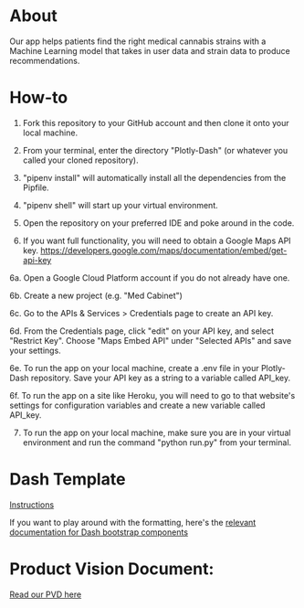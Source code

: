 
# About

Our app helps patients find the right medical cannabis strains with a Machine Learning model that takes in user data and strain data to produce recommendations.

# How-to

1. Fork this repository to your GitHub account and then clone it onto your local machine.

2. From your terminal, enter the directory "Plotly-Dash" (or whatever you called your cloned repository).

3. "pipenv install" will automatically install all the dependencies from the Pipfile.

4. "pipenv shell" will start up your virtual environment.

5. Open the repository on your preferred IDE and poke around in the code.

6. If you want full functionality, you will need to obtain a Google Maps API key. 
https://developers.google.com/maps/documentation/embed/get-api-key

6a. Open a Google Cloud Platform account if you do not already have one.

6b. Create a new project (e.g. "Med Cabinet")

6c. Go to the APIs & Services > Credentials page to create an API key.

6d. From the Credentials page, click "edit" on your API key, and select "Restrict Key". 
Choose "Maps Embed API" under "Selected APIs" and save your settings.

6e. To run the app on your local machine, create a .env file in your Plotly-Dash repository.
Save your API key as a string to a variable called API_key.

6f. To run the app on a site like Heroku, you will need to go to that website's settings
for configuration variables and create a new variable called API_key.

7. To run the app on your local machine, make sure you are in your virtual environment and run
the command "python run.py" from your terminal.

# Dash Template

[Instructions](https://lambdaschool.github.io/ds/unit2/dash-template/)

If you want to play around with the formatting, here's the [relevant documentation for Dash bootstrap components](https://dash-bootstrap-components.opensource.faculty.ai/l/components/layout)

# Product Vision Document: 

[Read our PVD here](https://docs.google.com/document/d/1W5DvYxZ7w0BRVx2edskghjsFW5Ri7QgLCNCMGmcm9vA/)

